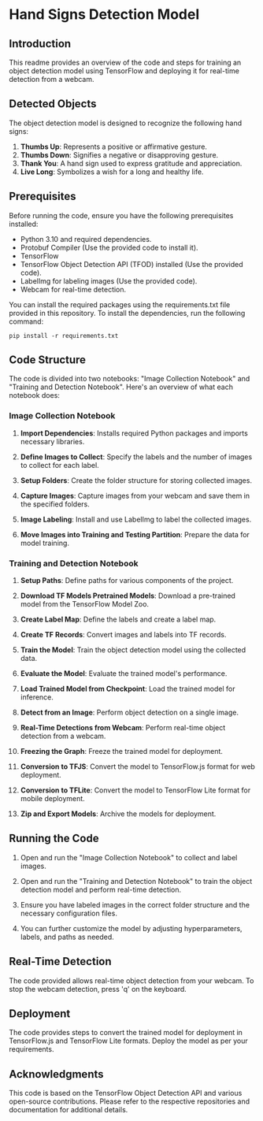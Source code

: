 # Hand Signs Detection Model

## Introduction

This readme provides an overview of the code and steps for training an object detection model using TensorFlow and deploying it for real-time detection from a webcam.

## Detected Objects

The object detection model is designed to recognize the following hand signs:

1. **Thumbs Up**: Represents a positive or affirmative gesture.
2. **Thumbs Down**: Signifies a negative or disapproving gesture.
3. **Thank You**: A hand sign used to express gratitude and appreciation.
4. **Live Long**: Symbolizes a wish for a long and healthy life.

## Prerequisites

Before running the code, ensure you have the following prerequisites installed:

- Python 3.10 and required dependencies.
- Protobuf Compiler (Use the provided code to install it).
- TensorFlow
- TensorFlow Object Detection API (TFOD) installed (Use the provided code).
- LabelImg for labeling images (Use the provided code).
- Webcam for real-time detection.

You can install the required packages using the requirements.txt file provided in this repository. To install the dependencies, run the following command:

```pip install -r requirements.txt```

## Code Structure

The code is divided into two notebooks: "Image Collection Notebook" and "Training and Detection Notebook". Here's an overview of what each notebook does:

### Image Collection Notebook

1. **Import Dependencies**: Installs required Python packages and imports necessary libraries.

2. **Define Images to Collect**: Specify the labels and the number of images to collect for each label.

3. **Setup Folders**: Create the folder structure for storing collected images.

4. **Capture Images**: Capture images from your webcam and save them in the specified folders.

5. **Image Labeling**: Install and use LabelImg to label the collected images.

6. **Move Images into Training and Testing Partition**: Prepare the data for model training.

### Training and Detection Notebook

1. **Setup Paths**: Define paths for various components of the project.

2. **Download TF Models Pretrained Models**: Download a pre-trained model from the TensorFlow Model Zoo.

3. **Create Label Map**: Define the labels and create a label map.

4. **Create TF Records**: Convert images and labels into TF records.

5. **Train the Model**: Train the object detection model using the collected data.

6. **Evaluate the Model**: Evaluate the trained model's performance.

7. **Load Trained Model from Checkpoint**: Load the trained model for inference.

8. **Detect from an Image**: Perform object detection on a single image.

9. **Real-Time Detections from Webcam**: Perform real-time object detection from a webcam.

10. **Freezing the Graph**: Freeze the trained model for deployment.

11. **Conversion to TFJS**: Convert the model to TensorFlow.js format for web deployment.

12. **Conversion to TFLite**: Convert the model to TensorFlow Lite format for mobile deployment.

13. **Zip and Export Models**: Archive the models for deployment.

## Running the Code

1. Open and run the "Image Collection Notebook" to collect and label images.

2. Open and run the "Training and Detection Notebook" to train the object detection model and perform real-time detection.

3. Ensure you have labeled images in the correct folder structure and the necessary configuration files.

4. You can further customize the model by adjusting hyperparameters, labels, and paths as needed.

## Real-Time Detection

The code provided allows real-time object detection from your webcam. To stop the webcam detection, press 'q' on the keyboard.

## Deployment

The code provides steps to convert the trained model for deployment in TensorFlow.js and TensorFlow Lite formats. Deploy the model as per your requirements.

## Acknowledgments

This code is based on the TensorFlow Object Detection API and various open-source contributions. Please refer to the respective repositories and documentation for additional details.
